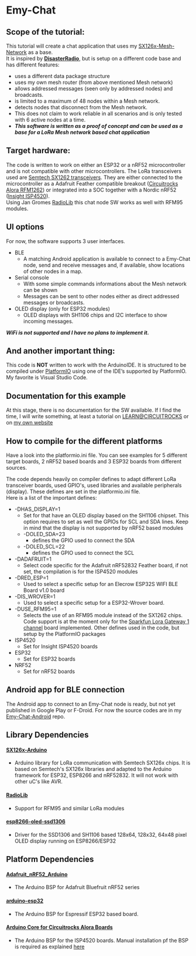 Emy-Chat
===    
## Scope of the tutorial:
This tutorial will create a chat application that uses my [SX126x-Mesh-Network](https://github.com/beegee-tokyo/SX126x-Mesh-Network) as a base.   
It is inspired by **[DisasterRadio](https://github.com/sudomesh/disaster-radio)**, but is setup on a different code base and has different features:
- uses a different data package structure
- uses my own mesh router (from above mentioned Mesh network)
- allows addressed messages (seen only by addressed nodes) and broadcasts.    
- is limited to a maximum of 48 nodes within a Mesh network.
- detects nodes that disconnect from the Mesh network.
- This does not claim to work reliable in all scenarios and is only tested with 6 active nodes at a time.    
- **_This software is written as a proof of concept and can be used as a base for a LoRa Mesh network based chat application_**

## Target hardware:
The code is written to work on either an ESP32 or a nRF52 microcontroller and is not compatible with other microcontrollers. The LoRa transceivers used are [Semtech SX1262 transceivers](https://www.semtech.com/products/wireless-rf/lora-transceivers/sx1262). They are either connected to the microcontroller as a Adafruit Feather compatible breakout ([Circuitrocks Alora RFM1262](https://circuit.rocks/product:2685)) or integrated into a SOC together with a Nordic nRF52 ([Insight ISP4520](https://www.insightsip.com/products/combo-smart-modules/isp4520)).    
Using Jan Gromes [RadioLib](https://github.com/jgromes/RadioLib) this chat node SW works as well with RFM95 modules. 

## UI options
For now, the software supports 3 user interfaces.
- BLE
  - A matching Android application is available to connect to a Emy-Chat node, send and receive messages and, if available, show locations of other nodes in a map.    
- Serial console
  - With some simple commands informations about the Mesh network can be shown
  - Messages can be sent to other nodes either as direct addressed messages or broadcasts.
- OLED display (only for ESP32 modules)
  - OLED displays with SH1106 chips and I2C interface to show incoming messages.   
 
**_WiFi is not supported and I have no plans to implement it._**

## And another important thing:
This code is **NOT** written to work with the ArduinoIDE. It is structured to be compiled under [PlatformIO](https://platformio.org/) using one of the IDE’s supported by PlatformIO. My favorite is Visual Studio Code.

## Documentation for this example
At this stage, there is no documentation for the SW available. If I find the time, I will write something, at least a tutorial on [LEARN@CIRCUITROCKS](https://learn.circuit.rocks/) or on [my own website](https://desire.giesecke.tk)    

## How to compile for the different platforms
Have a look into the platformio.ini file. You can see examples for 5 different target boards, 2 nRF52 based boards and 3 ESP32 boards from different sources.

The code depends heavily on compiler defines to adapt different LoRa transceiver boards, used GPIO's, used libraries and available peripherals (display). These defines are set in the platformio.ini file.    
Here is a list of the important defines:    
- -DHAS_DISPLAY=1
  - Set for that have an OLED display based on the SH1106 chipset. This option requires to set as well the GPIOs for SCL and SDA lines. Keep in mind that the display is not supported by nRF52 based modules
  - -DOLED_SDA=23
    - defines the GPIO used to connect the SDA
  - -DOLED_SCL=22
    - defines the GPIO used to connect the SCL
- -DADAFRUIT=1
  - Select code specific for the Adafruit nRF52832 Feather board, if not set, the compilation is for the ISP4520 modules
- -DRED_ESP=1
  - Used to select a specific setup for an Elecrow ESP32S WIFI BLE Board v1.0 board
- -DIS_WROVER=1
  - Used to select a specific setup for a ESP32-Wrover board.
- -DUSE_RFM95=1
  - Selects the use of an RFM95 module instead of the SX1262 chips. Code support is at the moment only for the [Sparkfun Lora Gateway 1 channel](https://www.sparkfun.com/products/15006) board implemented.
Other defines used in the code, but setup by the PlatformIO packages
- ISP4520
  - Set for Insight ISP4520 boards
- ESP32
  - Set for ESP32 boards
- NRF52
  - Set for nRF52 boards

## Android app for BLE connection
The Android app to connect to an Emy-Chat node is ready, but not yet published in Google Play or F-Droid. For now the source codes are in my [Emy-Chat-Android](https://github.com/beegee-tokyo/Emy-Chat-Android) repo.    

## Library Dependencies
#### [SX126x-Arduino](https://github.com/beegee-tokyo/SX126x-Arduino)
- Arduino library for LoRa communication with Semtech SX126x chips. It is based on Semtech's SX126x libraries and adapted to the Arduino framework for ESP32, ESP8266 and nRF52832. It will not work with other uC's like AVR.    

#### [RadioLib](https://github.com/jgromes/RadioLib)
- Support for RFM95 and similar LoRa modules

#### [esp8266-oled-ssd1306](https://github.com/ThingPulse/esp8266-oled-ssd1306)
- Driver for the SSD1306 and SH1106 based 128x64, 128x32, 64x48 pixel OLED display running on ESP8266/ESP32

## Platform Dependencies
#### [Adafruit_nRF52_Arduino](https://github.com/adafruit/Adafruit_nRF52_Arduino)
- The Arduino BSP for Adafruit Bluefruit nRF52 series

#### [arduino-esp32](https://github.com/espressif/arduino-esp32)
- The Arduino BSP for Espressif ESP32 based board.

#### [Arduino Core for Circuitrocks Alora Boards](https://github.com/beegee-tokyo/Circuitrocks_ISP4520_Arduino)
- The Arduino BSP for the ISP4520 boards. Manual installation pf the BSP is required as explained [here](https://github.com/beegee-tokyo/Circuitrocks_ISP4520_Arduino#bsp-installation)